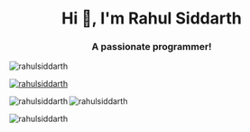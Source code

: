<h1 align="center">Hi 👋, I'm Rahul Siddarth</h1>
<h3 align="center">A passionate programmer!</h3>

<p align="left"> <img src="https://komarev.com/ghpvc/?username=rahulsiddarth&label=Profile%20views&color=0e75b6&style=flat" alt="rahulsiddarth" /> </p>

<p align="left"> <a href="https://github.com/ryo-ma/github-profile-trophy"><img src="https://github-profile-trophy.vercel.app/?username=rahulsiddarth" alt="rahulsiddarth" /></a> </p>

<p><img align="left" src="https://github-readme-stats.vercel.app/api/top-langs?username=rahulsiddarth&show_icons=true&locale=en&layout=compact" alt="rahulsiddarth" /></p>

<p><img align="center" src="https://github-readme-stats.vercel.app/api?username=rahulsiddarth&show_icons=true&locale=en" alt="rahulsiddarth" /></p>

<p><img align="center" src="https://github-readme-streak-stats.herokuapp.com/?user=rahulsiddarth&" alt="rahulsiddarth" /></p>
